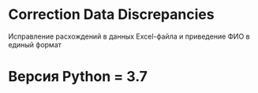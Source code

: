 # Correction Data Discrepancies
Исправление расхождений в данных Excel-файла и приведение ФИО в единый формат
# Версия Python = 3.7
